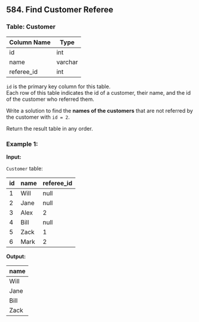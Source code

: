 ## 584. Find Customer Referee

### Table: Customer

| Column Name | Type    |
|-------------|---------|
| id          | int     |
| name        | varchar |
| referee_id  | int     |

`id` is the primary key column for this table.  
Each row of this table indicates the id of a customer, their name, and the id of the customer who referred them.

Write a solution to find the **names of the customers** that are not referred by the customer with `id = 2`.

Return the result table in any order.

### Example 1:

**Input:**

`Customer` table:

| id  | name | referee_id |
|-----|------|------------|
| 1   | Will | null       |
| 2   | Jane | null       |
| 3   | Alex | 2          |
| 4   | Bill | null       |
| 5   | Zack | 1          |
| 6   | Mark | 2          |

**Output:**

| name |
|------|
| Will |
| Jane |
| Bill |
| Zack |
